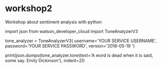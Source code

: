 # workshop2
Workshop about sentiment analysis with python


import json
from watson_developer_cloud import ToneAnalyzerV3


tone_analyzer = ToneAnalyzerV3(
   username='YOUR SERVICE USERNAME',
   password='YOUR SERVICE PASSWORD',
   version='2016-05-19 ')

print(json.dumps(tone_analyzer.tone(text='A word is dead when it is said, some say. Emily Dickinson'), indent=2))

